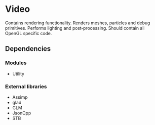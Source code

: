 # Video
Contains rendering functionality. Renders meshes, particles and debug primitives. Performs lighting and post-processing. Should contain all OpenGL specific code.

## Dependencies
### Modules
- Utility

### External libraries
- Assimp
- glad
- GLM
- JsonCpp
- STB
